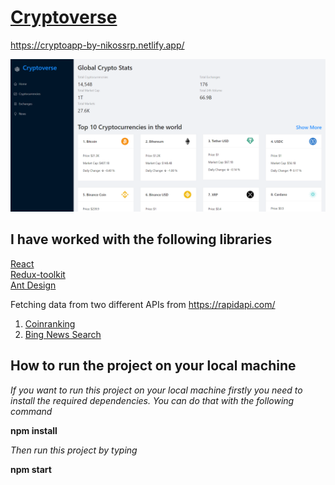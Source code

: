 # [Cryptoverse](https://cryptoapp-by-nikossrp.netlify.app/)

https://cryptoapp-by-nikossrp.netlify.app/

[![crypto](https://github.com/nikossrp/Cryptoverse/blob/master/public/cryptoapp.png)](https://cryptoapp-by-nikossrp.netlify.app/)


## I have worked with the following libraries
[React](https://reactjs.org/) <br>
[Redux-toolkit](https://redux-toolkit.js.org/) <br>
[Ant Design](https://ant.design/) <br>

  Fetching data from two different APIs from https://rapidapi.com/
  1) [Coinranking](https://rapidapi.com/Coinranking/api/coinranking1/)
  2) [Bing News Search](https://rapidapi.com/microsoft-azure-org-microsoft-cognitive-services/api/bing-news-search1/)

## How to run the project on your local machine
*If you want to run this project on your local machine firstly you need to install the required dependencies. You can do that with the following command*

  **npm install**

*Then run this project by typing*
  
  **npm start**
